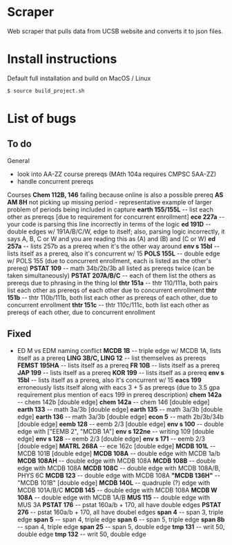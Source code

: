 # Scraper

Web scraper that pulls data from UCSB website and converts it to json files.

# Install instructions
Default full installation and build on MacOS / Linux
```sh
$ source build_project.sh
```


# List of bugs

## To do

General
- look into AA-ZZ course prereqs (MAth 104a requires CMPSC 5AA-ZZ)
- handle concurrent prereqs

Courses
**Chem 112B, 146** failing because online is also a possible prereq
**AS AM 8H** not picking up missing period - representative example of larger problem of periods being included in capture
**earth 155/155L** -- list each other as prereqs [due to requirement for concurrent enrollment]
**ece 227a** -- your code is parsing this line incorrectly in terms of the logic
**ed 191D** -- double edges w/ 191A/B/C/W, edge to itself; also, parsing logic incorrectly, it says A, B, C or W and you are reading this as (A) and (B) and (C or W)
**ed 257a** -- lists 257b as a prereq when it's the other way around
**env s 15bl** -- lists itself as a prereq, also it's concurrent w/ 15
**POLS 155L** -- double edge w/ POLS 155 (due to concurrent enrollment, each is listed as the other's prereq)
**PSTAT 109** -- math 34b/2b/3b all listed as prereqs twice (can be taken simultaneously)
**PSTAT 207A/B/C** -- each of them list the others as prereqs due to phrasing in the thing lol
**thtr 151a** -- thtr 110/111a, both pairs list each other as prereqs of each other due to concurrent enrollment
**thtr 151b** -- thtr 110b/111b, both list each other as prereqs of each other, due to concurrent enrollment
**thtr 151c** -- thtr 110c/111c, both list each other as prereqs of each other, due to concurrent enrollment


## Fixed
- ED M vs EDM naming conflict
**MCDB 1B** -- triple edge w/ MCDB 1A, lists itself as a prereq
**LING 3B/C, LING 12** -- list themselves as prereqs
**FEMST 195HA** -- lists itself as a prereq
**FR 10B** -- lists itself as a prereq
**JAP 199** -- lists itself as a prereq
**KOR 199** -- lists itself as a prereq
**env s 15bl** -- lists itself as a prereq, also it's concurrent w/ 15
**eacs 199** erroneously lists itself along with eacs 3 + 5 as prereqs (due to 3.5 gpa requirement plus mention of eacs 199 in prereq description)
**chem 142a** -- chem 142b [double edge]
**chem 142a** -- chem 146 [double edge]
**earth 133** -- math 3a/3b [double edge]
**earth 135** -- math 3a/3b [double edge]
**earth 136** -- math 3a/3b [double edge]
**econ 5** -- math 2b/3b/34b [double edge]
**eemb 128** -- eemb 2/3 [double edge]
**env s 100** -- double edge with ["EEMB 2", "MCDB 1A"]
**env s 122ne** -- writing 109 [double edge]
**env s 128** -- eemb 2/3 [double edge]
**env s 171** -- eemb 2/3 [double edge]
**MATRL 268A** -- ece 162c [double edge]
**MCDB 101L** -- MCDB 101B [double edge]
**MCDB 108A** -- double edge with MCDB 1a/b
**MCDB 108AH** -- double edge with MCDB 108A
**MCDB 108B** -- double edge with MCDB 108A
**MCDB 108C** -- double edge with MCDB 108A/B, PHYS 6C
**MCDB 123** -- double edge with MCDB 108A
**"MCDB 136H"** -- "MCDB 101B" [double edge]
**MCDB 140L** -- quadruple (?) edge with MCDB 101A/B/C
**MCDB 145** -- double edge with MCDB 108A
**MCDB W  108A** -- double edge with MCDB 1A/B
**MUS 115** -- double edge with MUS 3A
**PSTAT 176** -- pstat 160a/b + 170, all have double edges
**PSTAT 276** -- pstat 160a/b + 170, all have doubel edges
**span 4** -- span 3, triple edge
**span 5** -- span 4, triple edge
**span 6** -- span 5, triple edge
**span 8b** -- span 4, triple edge
**span 25** -- span 5, double edge
**tmp 131** -- writ 50, double edge
**tmp 132** -- writ 50, double edge

